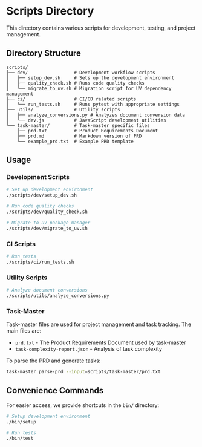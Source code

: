 # Scripts Directory

This directory contains various scripts for development, testing, and project management.

## Directory Structure

```
scripts/
├── dev/                 # Development workflow scripts
│   ├── setup_dev.sh     # Sets up the development environment
│   ├── quality_check.sh # Runs code quality checks
│   └── migrate_to_uv.sh # Migration script for UV dependency management
├── ci/                  # CI/CD related scripts
│   └── run_tests.sh     # Runs pytest with appropriate settings
├── utils/               # Utility scripts
│   ├── analyze_conversions.py # Analyzes document conversion data
│   └── dev.js           # JavaScript development utilities
└── task-master/         # Task-master specific files
    ├── prd.txt          # Product Requirements Document
    ├── prd.md           # Markdown version of PRD
    └── example_prd.txt  # Example PRD template
```

## Usage

### Development Scripts

```bash
# Set up development environment
./scripts/dev/setup_dev.sh

# Run code quality checks
./scripts/dev/quality_check.sh

# Migrate to UV package manager
./scripts/dev/migrate_to_uv.sh
```

### CI Scripts

```bash
# Run tests
./scripts/ci/run_tests.sh
```

### Utility Scripts

```bash
# Analyze document conversions
./scripts/utils/analyze_conversions.py
```

### Task-Master

Task-master files are used for project management and task tracking. The main files are:

- `prd.txt` - The Product Requirements Document used by task-master
- `task-complexity-report.json` - Analysis of task complexity

To parse the PRD and generate tasks:

```bash
task-master parse-prd --input=scripts/task-master/prd.txt
```

## Convenience Commands

For easier access, we provide shortcuts in the `bin/` directory:

```bash
# Setup development environment
./bin/setup

# Run tests
./bin/test
```
